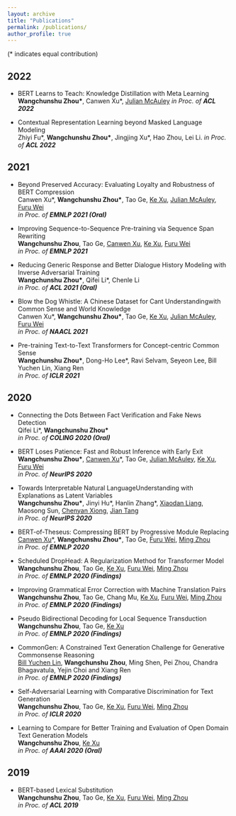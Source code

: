 ```yaml
---
layout: archive
title: "Publications"
permalink: /publications/
author_profile: true
---
```


(* indicates equal contribution)

## 2022
* BERT Learns to Teach: Knowledge Distillation with Meta Learning  
  **Wangchunshu Zhou\***, Canwen Xu\*, [Julian McAuley](https://cseweb.ucsd.edu/~jmcauley/)
  *in Proc. of **ACL 2022***  
  
* Contextual Representation Learning beyond Masked Language Modeling    
  Zhiyi Fu\*, **Wangchunshu Zhou\***, Jingjing Xu*, Hao Zhou, Lei Li. 
  *in Proc. of **ACL 2022***  
  
## 2021
* Beyond Preserved Accuracy: Evaluating Loyalty and Robustness of BERT Compression    
  Canwen Xu\*, **Wangchunshu Zhou\***, Tao Ge, [Ke Xu](http://sites.nlsde.buaa.edu.cn/~kexu/), [Julian McAuley](https://cseweb.ucsd.edu/~jmcauley/), [Furu Wei](http://mindio.org/)  
  *in Proc. of **EMNLP 2021 (Oral)***  

* Improving Sequence-to-Sequence Pre-training via Sequence Span Rewriting  
  **Wangchunshu Zhou**, Tao Ge, [Canwen Xu](https://www.canwenxu.net/), [Ke Xu](http://sites.nlsde.buaa.edu.cn/~kexu/), [Furu Wei](http://mindio.org/)  
  *in Proc. of **EMNLP 2021***

* Reducing Generic Response and Better Dialogue History Modeling with Inverse Adversarial Training   
  **Wangchunshu Zhou\***, Qifei Li\*, Chenle Li  
  *in Proc. of **ACL 2021 (Oral)***  

* Blow the Dog Whistle: A Chinese Dataset for Cant Understandingwith Common Sense and World Knowledge   
  Canwen Xu\*, **Wangchunshu Zhou\***, Tao Ge, [Ke Xu](http://sites.nlsde.buaa.edu.cn/~kexu/), [Julian McAuley](https://cseweb.ucsd.edu/~jmcauley/), [Furu Wei](http://mindio.org/)  
  *in Proc. of **NAACL 2021***  

* Pre-training Text-to-Text Transformers for Concept-centric Common Sense  
  **Wangchunshu Zhou\***, Dong-Ho Lee\*, Ravi Selvam, Seyeon Lee, Bill Yuchen Lin, Xiang Ren   
  *in Proc. of **ICLR 2021***  
  
## 2020

* Connecting the Dots Between Fact Verification and Fake News Detection  
  Qifei Li\*, **Wangchunshu Zhou\***  
  *in Proc. of **COLING 2020 (Oral)***  

* BERT Loses Patience: Fast and Robust Inference with Early Exit  
  **Wangchunshu Zhou\***, [Canwen Xu](https://www.canwenxu.net/)\*, Tao Ge, [Julian McAuley](https://cseweb.ucsd.edu/~jmcauley/), [Ke Xu](http://sites.nlsde.buaa.edu.cn/~kexu/), [Furu Wei](http://mindio.org/)  
  *in Proc. of **NeurIPS 2020***
  
* Towards Interpretable Natural LanguageUnderstanding with Explanations as Latent Variables  
**Wangchunshu Zhou\***, Jinyi Hu\*, Hanlin Zhang\*, [Xiaodan Liang](https://lemondan.github.io/), Maosong Sun, [Chenyan Xiong](https://www.microsoft.com/en-us/research/people/cxiong/), [Jian Tang](https://jian-tang.com/)  
  *in Proc. of **NeurIPS 2020***

* BERT-of-Theseus: Compressing BERT by Progressive Module Replacing  
  [Canwen Xu](https://www.canwenxu.net/)\*, **Wangchunshu Zhou\***, Tao Ge, [Furu Wei](http://mindio.org/), [Ming Zhou](https://www.microsoft.com/en-us/research/people/mingzhou/)    
  *in Proc. of **EMNLP 2020***

* Scheduled DropHead: A Regularization Method for Transformer Model  
  **Wangchunshu Zhou**, Tao Ge, [Ke Xu](http://sites.nlsde.buaa.edu.cn/~kexu/), [Furu Wei](http://mindio.org/), [Ming Zhou](https://www.microsoft.com/en-us/research/people/mingzhou/)  
  *in Proc. of **EMNLP 2020 (Findings)***

* Improving Grammatical Error Correction with Machine Translation Pairs  
  **Wangchunshu Zhou**, Tao Ge, Chang Mu, [Ke Xu](http://sites.nlsde.buaa.edu.cn/~kexu/), [Furu Wei](http://mindio.org/), [Ming Zhou](https://www.microsoft.com/en-us/research/people/mingzhou/)  
  *in Proc. of **EMNLP 2020 (Findings)***

* Pseudo Bidirectional Decoding for Local Sequence Transduction  
  **Wangchunshu Zhou**, Tao Ge, [Ke Xu](http://sites.nlsde.buaa.edu.cn/~kexu/)  
  *in Proc. of **EMNLP 2020 (Findings)***

* CommonGen: A Constrained Text Generation Challenge for Generative Commonsense Reasoning  
 [Bill Yuchen Lin](https://yuchenlin.xyz/), **Wangchunshu Zhou**, Ming Shen, Pei Zhou, Chandra Bhagavatula, Yejin Choi and Xiang Ren  
  *in Proc. of **EMNLP 2020 (Findings)***

* Self-Adversarial Learning with Comparative Discrimination for Text Generation   
  **Wangchunshu Zhou**, Tao Ge, [Ke Xu](http://sites.nlsde.buaa.edu.cn/~kexu/), [Furu Wei](http://mindio.org/), [Ming Zhou](https://www.microsoft.com/en-us/research/people/mingzhou/)  
  *in Proc. of **ICLR 2020***

* Learning to Compare for Better Training and Evaluation of Open Domain Text Generation Models  
  **Wangchunshu Zhou**, [Ke Xu](http://sites.nlsde.buaa.edu.cn/~kexu/)  
  *in Proc. of **AAAI 2020 (Oral)***
  
## 2019
* BERT-based Lexical Substitution  
  **Wangchunshu Zhou**, Tao Ge, [Ke Xu](http://sites.nlsde.buaa.edu.cn/~kexu/), [Furu Wei](http://mindio.org/), [Ming Zhou](https://www.microsoft.com/en-us/research/people/mingzhou/)    
*in Proc. of **ACL 2019***
